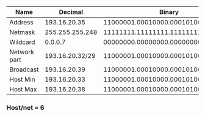 | Name | Decimal | Binary |
| --- | --- | ---|
| Address | 193.16.20.35 | 11000001.00010000.00010100.00100011 |
| Netmask | 255.255.255.248 | 11111111.11111111.11111111.11111000 |
| Wildcard | 0.0.0.7 | 00000000.00000000.00000000.00000111 |
| Network part | 193.16.20.32/29 | 11000001.00010000.00010100.00100000 |
| Broadcast | 193.16.20.39 | 11000001.00010000.00010100.00100111 |
| Host Min | 193.16.20.33 | 11000001.00010000.00010100.00100001 |
| Host Max | 193.16.20.38 | 11000001.00010000.00010100.00100110 |
### Host/net = 6
